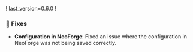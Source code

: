 ! last_version=0.6.0
!

### 🐛 Fixes

- **Configuration in NeoForge**: Fixed an issue where the configuration in NeoForge was not being saved correctly.
